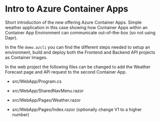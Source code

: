# Intro to Azure Container Apps

Short introduction of the new offering Azure Container Apps.
Simple weather application in this case showing how Container Apps within an Container App Environment can communicate out-of-the-box (so not using Dapr).

In the file `demo.azcli` you can find the different steps needed to setup an environment, build and deploy both the Frontend and Backend API projects as Container Images.

In the web project the following files can be changed to add the Weather Forecast page and APi request to the second Container App. 
- src/WebApp/Program.cs
- src/WebApp/SharedNavMenu.razor
- src/WebApp/Pages/Weather.razor

- src/WebApp/Pages/Index.razor (optionally change V1 to a higher number)